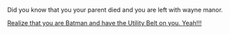 Did you know that you your parent died and you are left with wayne manor.

[Realize that you are Batman and have the Utility Belt on you. Yeah!!!](https://youtu.be/YpIQQeL2ZYk?t=22s)
